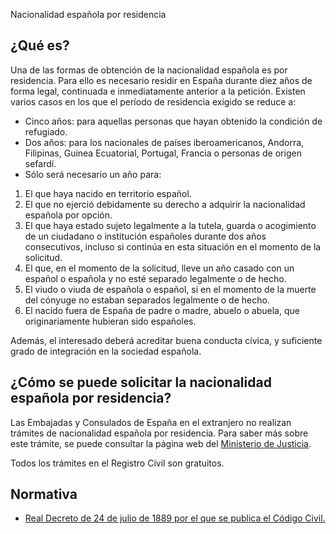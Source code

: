  Nacionalidad española por residencia

  ¿Qué es?
--------

 Una de las formas de obtención de la nacionalidad española es por residencia. Para ello es necesario residir en España durante diez años de forma legal, continuada e inmediatamente anterior a la petición. Existen varios casos en los que el período de residencia exigido se reduce a:

 * Cinco años: para aquellas personas que hayan obtenido la condición de refugiado.
* Dos años: para los nacionales de países iberoamericanos, Andorra, Filipinas, Guinea Ecuatorial, Portugal, Francia o personas de origen sefardí.
* Sólo será necesario un año para:
1. El que haya nacido en territorio español.
2. El que no ejerció debidamente su derecho a adquirir la nacionalidad española por opción.
3. El que haya estado sujeto legalmente a la tutela, guarda o acogimiento de un ciudadano o institución españoles durante dos años consecutivos, incluso si continúa en esta situación en el momento de la solicitud.
4. El que, en el momento de la solicitud, lleve un año casado con un español o española y no esté separado legalmente o de hecho.
5. El viudo o viuda de española o español, si en el momento de la muerte del cónyuge no estaban separados legalmente o de hecho.
6. El nacido fuera de España de padre o madre, abuelo o abuela, que originariamente hubieran sido españoles.

 Además, el interesado deberá acreditar buena conducta cívica, y suficiente grado de integración en la sociedad española.

 ¿Cómo se puede solicitar la nacionalidad española por residencia?
-----------------------------------------------------------------

 Las Embajadas y Consulados de España en el extranjero no realizan trámites de nacionalidad española por residencia. Para saber más sobre este trámite, se puede consultar la página web del [Ministerio de Justicia](https://sede.mjusticia.gob.es/es/tramites/nacionalidad-espanola).

 Todos los trámites en el Registro Civil son gratuitos.

 Normativa
---------

 * [Real Decreto de 24 de julio de 1889 por el que se publica el Código Civil.](https://www.boe.es/buscar/act.php?id=BOE-A-1889-4763)

  